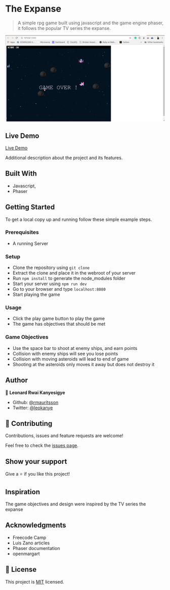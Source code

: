 # The Expanse

> A simple rpg game built using javascript and the game engine phaser, it follows the popular TV series the expanse.

![screenshot](app_screenshot.png)

## Live Demo

[Live Demo](https://the-shooter-2020.herokuapp.com/)


Additional description about the project and its features.

## Built With

- Javascript,
- Phaser

## Getting Started

To get a local copy up and running follow these simple example steps.

### Prerequisites
- A running Server

### Setup
- Clone the repository using `git clone`
- Extract the clone and place it in the webroot of your server
- Run `npm install` to generate the node_modules folder
- Start your server using `npm run dev`
- Go to your browser and type `localhost:8080`
- Start playing the game

### Usage
- Click the play game button to play the game
- The game has objectives that should be met

### Game Objectives
- Use the space bar to shoot at enemy ships, and earn points
- Collision with enemy ships will see you lose points
- Collision with moving asteroids will lead to end of game
- Shooting at the asteroids only moves it away but does not destroy it

## Author

👤 **Leonard Rwai Kanyesigye**

- Github: [@rmauritsson](https://github.com/rmauritsson)
- Twitter: [@leokanye](https://twitter.com/leokanye)

## 🤝 Contributing

Contributions, issues and feature requests are welcome!

Feel free to check the [issues page](issues/).

## Show your support

Give a ⭐️ if you like this project!

## Inspiration

The game objectives and design were inspired by the TV series the expanse

## Acknowledgments

- Freecode Camp
- Luis Zano articles
- Phaser documentation
- openmargart

## 📝 License

This project is [MIT](lic.url) licensed.
